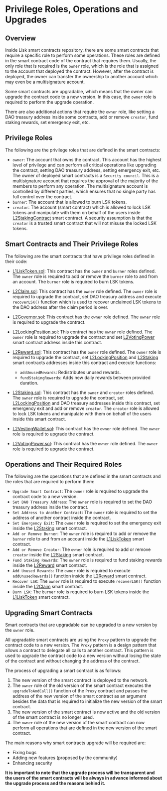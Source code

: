 # Privilege Roles, Operations and Upgrades

## Overview

Inside Lisk smart contracts repository, there are some smart contracts that require a specific role to perform some operations. These roles are defined in the smart contract code of the contract that requires them. Usually, the only role that is required is the `owner` role, which is the role that is assigned to the account that deployed the contract. However, after the contract is deployed, the owner can transfer the ownership to another account which may even be a multisignature account.

Some smart contracts are upgradable, which means that the owner can upgrade the contract code to a new version. In this case, the `owner` role is required to perform the upgrade operation.

There are also additional actions that require the `owner` role, like setting a DAO treasury address inside some contracts, add or remove `creator`, fund staking rewards, set emergency exit, etc.

## Privilege Roles

The following are the privilege roles that are defined in the smart contracts:

- `owner`: The account that owns the contract. This account has the highest level of privilege and can perform all critical operations like upgrading the contract, setting DAO treasury address, setting emergency exit, etc. The owner of deployed smart contracts is a `Security council`. This is a multisignature account that requires the approval of the majority of the members to perform any operation. The multisignature account is controlled by different parties, which ensures that no single party has full control over the contract.
- `burner`: The account that is allowed to burn LSK tokens.
- `creator`: The account (smart contract) which is allowed to lock LSK tokens and manipulate with them on behalf of the users inside [L2StakingContract](../src/L2/L2Staking.sol) smart contract. A security assumption is that the `creator` is a trusted smart contract that will not misuse the locked LSK tokens.

## Smart Contracts and Their Privilege Roles

The following are the smart contracts that have privilege roles defined in their code:

- [L1LiskToken.sol](../src/L1/L1LiskToken.sol): This contract has the `owner` and `burner` roles defined. The `owner` role is required to add or remove the `burner` role to and from an account. The `burner` role is required to burn LSK tokens.

- [L2Claim.sol](../src/L2/L2Claim.sol): This contract has the `owner` role defined. The `owner` role is required to upgrade the contract, set DAO treasury address and execute `recoverLSK()` function which is used to recover unclaimed LSK tokens to the DAO address after the claim period is over.

- [L2Governor.sol](../src/L2/L2Governor.sol): This contract has the `owner` role defined. The `owner` role is required to upgrade the contract.

- [L2LockingPosition.sol](../src/L2/L2LockingPosition.sol): This contract has the `owner` role defined. The `owner` role is required to upgrade the contract and set [L2VotingPower](../src/L2/L2VotingPower.sol) smart contract address inside this contract.

- [L2Reward.sol](../src/L2/L2Reward.sol): This contract has the `owner` role defined. The `owner` role is required to upgrade the contract, set [L2LockingPosition](../src/L2/L2LockingPosition.sol) and [L2Staking](../src/L2/L2Staking.sol) smart contracts addresses inside this contract and execute functions:
    - `addUnusedRewards`: Redistributes unused rewards.
    - `fundStakingRewards`: Adds new daily rewards between provided duration.

- [L2Staking.sol](../src/L2/L2Staking.sol): This contract has the `owner` and `creator` roles defined. The `owner` role is required to upgrade the contract, set [L2LockingPosition](../src/L2/L2LockingPosition.sol) and DAO treasury addresses inside this contract, set emergency exit and add or remove `creator`. The `creator` role is allowed to lock LSK tokens and manipulate with them on behalf of the users inside this smart contract.

- [L2VestingWallet.sol](../src/L2/L2VestingWallet.sol): This contract has the `owner` role defined. The `owner` role is required to upgrade the contract.

- [L2VotingPower.sol](../src/L2/L2VotingPower.sol): This contract has the `owner` role defined. The `owner` role is required to upgrade the contract.

## Operations and Their Required Roles

The following are the operations that are defined in the smart contracts and the roles that are required to perform them:

- `Upgrade Smart Contract`: The `owner` role is required to upgrade the contract code to a new version.
- `Set DAO Treasury Address`: The `owner` role is required to set the DAO treasury address inside the contract.
- `Set Address to Another Contract`: The `owner` role is required to set the address of another contract inside the contract.
- `Set Emergency Exit`: The `owner` role is required to set the emergency exit inside the [L2Staking](../src/L2/L2Staking.sol) smart contract.
- `Add or Remove Burner`: The `owner` role is required to add or remove the `burner` role to and from an account inside the [L1LiskToken](../src/L1/L1LiskToken.sol) smart contract.
- `Add or Remove Creator`: The `owner` role is required to add or remove `creator` inside the [L2Staking](../src/L2/L2Staking.sol) smart contract.
- `Fund Staking Rewards`: The `owner` role is required to fund staking rewards inside the [L2Reward](../src/L2/L2Reward.sol) smart contract.
- `Add Unused Rewards`: The `owner` role is required to execute `addUnusedRewards()` function inside the [L2Reward](../src/L2/L2Reward.sol) smart contract.
- `Recover LSK`: The `owner` role is required to execute `recoverLSK()` function inside the [L2Claim](../src/L2/L2Claim.sol) smart contract.
- `Burn LSK`: The `burner` role is required to burn LSK tokens inside the [L1LiskToken](../src/L1/L1LiskToken.sol) smart contract.

## Upgrading Smart Contracts

Smart contracts that are upgradable can be upgraded to a new version by the `owner` role.

All upgradable smart contracts are using the `Proxy` pattern to upgrade the contract code to a new version. The `Proxy` pattern is a design pattern that allows a contract to delegate all calls to another contract. This pattern is used to upgrade the contract code to a new version without losing the state of the contract and without changing the address of the contract.

The process of upgrading a smart contract is as follows:

1. The new version of the smart contract is deployed to the network.
2. The `owner` role of the old version of the smart contract executes the `upgradeToAndCall()` function of the `Proxy` contract and passes the address of the new version of the smart contract as an argument besides the data that is required to initialize the new version of the smart contract.
3. The new version of the smart contract is now active and the old version of the smart contract is no longer used.
4. The `owner` role of the new version of the smart contract can now perform all operations that are defined in the new version of the smart contract.

The main reasons why smart contracts upgrade will be required are:

- Fixing bugs
- Adding new features (proposed by the community)
- Enhancing security

**It is important to note that the upgrade process will be transparent and the users of the smart contracts will be always in advance informed about the upgrade process and the reasons behind it.**
